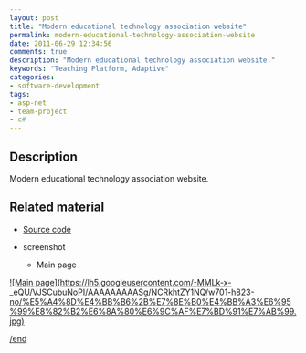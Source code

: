 ```yaml
---
layout: post
title: "Modern educational technology association website"
permalink: modern-educational-technology-association-website
date: 2011-06-29 12:34:56
comments: true
description: "Modern educational technology association website."
keywords: "Teaching Platform, Adaptive"
categories:
- software-development
tags:
- asp-net
- team-project
- c#
---
```


## Description

Modern educational technology association website.

## Related material

* <u><a href="https://github.com/Winbobob/Development-of-Adaptive-Experiment-Teaching-Platform" target="_blank">Source code</a></u>

* screenshot

  * Main page  
<a href="https://lh5.googleusercontent.com/-MMLk-x-_eQU/VJSCubuNoPI/AAAAAAAAASg/NCRkhtZY1NQ/w701-h823-no/%E5%A4%8D%E4%BB%B6%2B%E7%8E%B0%E4%BB%A3%E6%95%99%E8%82%B2%E6%8A%80%E6%9C%AF%E7%BD%91%E7%AB%99.jpg" class="swipebox" rel="gallery" title="netflix-project-poster">
![Main page](https://lh5.googleusercontent.com/-MMLk-x-_eQU/VJSCubuNoPI/AAAAAAAAASg/NCRkhtZY1NQ/w701-h823-no/%E5%A4%8D%E4%BB%B6%2B%E7%8E%B0%E4%BB%A3%E6%95%99%E8%82%B2%E6%8A%80%E6%9C%AF%E7%BD%91%E7%AB%99.jpg)



/end
